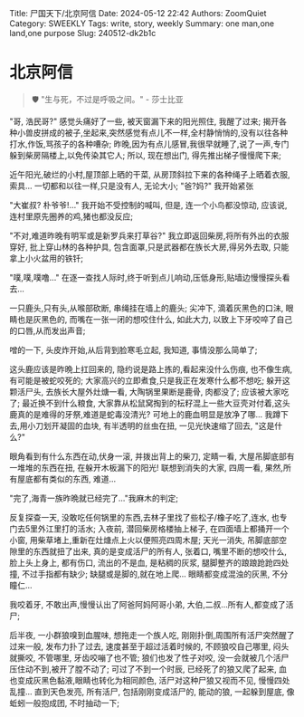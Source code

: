 Title: 尸国天下/北京阿信
Date: 2024-05-12 22:42
Authors: ZoomQuiet
Category: SWEEKLY
Tags: write, story, weekly
Summary: one man,one land,one purpose
Slug: 240512-dk2b1c

# 北京阿信
> 🛡️ "生与死，不过是呼吸之间。" - 莎士比亚

"哥, 浩民哥?" 感觉头痛好了一些, 被天窗漏下来的阳光照住, 我醒了过来;
揭开各种小兽皮拼成的被子,坐起来,突然感觉有点儿不一样,全村静悄悄的,没有以往各种打水,作饭,骂孩子的各种嘈杂;
昨晚,因为有点儿感冒,我很早就睡了,说了一声,专门躲到柴房隔楼上,以免传染其它人;
所以, 现在想出门, 得先推出梯子慢慢爬下来;

近午阳光,破烂的小村,屋顶部上晒的干菜, 从房顶斜拉下来的各种绳子上晒着衣服,索具...
一切都和以往一样,只是没有人, 无论大小;
"爸?妈?" 我开始紧张

"大崔叔? 朴爷爷!..." 我开始不受控制的喊叫, 但是, 连一个小鸟都没惊动,
应该说, 连村里原先圈养的鸡,猪也都没反应;

"不对,难道昨晚有明军或是新罗兵来打草谷?" 我立即返回柴房,将所有外出的衣服穿好, 批上穿山林的各种护具, 包含面罩,只是武器都在族长大房,得另外去取, 只能拿上小火盆用的铁钎;

"噗,噗,噗噜..." 在逐一查找人际时,终于听到点儿响动,压低身形,贴墙边慢慢探头看去...

一只鹿头,只有头,从喉部砍断, 串绳挂在墙上的鹿头;
尖冲下, 滴着灰黑色的口沬, 眼睛也是灰黑色的, 而嘴在一张一闭的想咬住什么, 如此大力, 以致上下牙咬啐了自己的口唇,从而发出声音;

噌的一下, 头皮炸开始,从后背到脸寒毛立起, 我知道, 事情没那么简单了;

这头鹿应该是昨晩上扛回来的, 隐约说是路上拣的,看起来没什么伤痕, 也不像生病, 有可能是被蛇咬死的; 大家高兴的立即煮食,只是我正在发寒什么都不想吃;
躲开这颗活尸头, 去族长大屋外灶煻一看, 大陶锅里果断是鹿骨, 肉都没了; 应该被大家吃了;
最近换不到什么粮食, 大家靠从松鼠窝掏到的枟籽混上一些大豆壳对付着,这头鹿真的是难得的牙祭,难道是蛇毒没清光? 可地上的鹿血明显是放净了哪...
我蹲下去,用小刀划开凝固的血块, 有半透明的丝虫在扭, 一见光快速缩了回去, "这是什么?"

眼角看到有什么东西在动,伏身一滚, 并拨出背上的柴刀, 定睛一看, 大屋吊脚底部有一堆堆的东西在扭, 在躲开木板漏下的阳光!
联想到消失的大家, 四周一看, 果然,所有屋底都有类似的东西, 难道...

"完了,海青一族昨晩就已经完了..."我麻木的判定;

反复探查一天, 没敢吃任何锅里的东西,去林子里找了些松子/橡子吃了,连水, 也专门去5里外江里打的活水;
入夜前, 潜回柴房格楼抽上梯子, 在四面墙上都捅开一个小窗, 用柴草堵上,重新在灶煻点上火以便照亮四周木屋;
天光一消失, 吊脚底部空隙里的东西就扭了出来,
真的是变成活尸的所有人, 张着口, 嘴里不断的想咬什么, 脸上头上身上, 都有伤口, 流出的不是血, 是粘稠的灰浆, 腿脚整齐的踉踉跄跄四处撞, 不过手指都有缺少; 缺腿或是脚的,就在地上爬...
眼睛都变成混浊的灰黑, 不分瞳仁...

我咬着牙, 不敢出声,慢慢认出了阿爸阿妈阿哥小弟, 大伯,二叔...所有人,都变成了活尸;

后半夜, 一小群狼嗅到血腥味, 想拖走一个族人吃, 刚刚扑倒,周围所有活尸突然醒了过来一般, 发布力扑了过去, 速度甚至于超过活着时候的, 不顾狼咬自己哪里, 闷头就撕咬, 不管哪里, 牙齿咬嘣了也不管;
狼们也发了性子对咬, 没一会就被几个活尸压住动不到,被开了膛不动了; 可过了不到一个时辰, 已经死了的狼又爬了起来, 血也变成灰黑色黏液,眼睛也转化为相同颜色, 活尸对这种尸狼又视而不见, 慢慢四处乱撞...
直到天色发亮, 所有活尸, 包括刚刚变成活尸的, 能动的狼, 一起躲到屋底, 像蚯蚓一般抱成团, 不时抽动一下;






